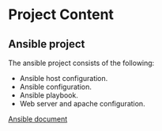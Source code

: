 # Project Content

## Ansible project

The ansible project consists of the following:

- Ansible host configuration.
- Ansible configuration.
- Ansible playbook.
- Web server and apache configuration.

[Ansible document](ansible_project/Simplilearn-AN-P2-ProjectSpecification.pdf)
